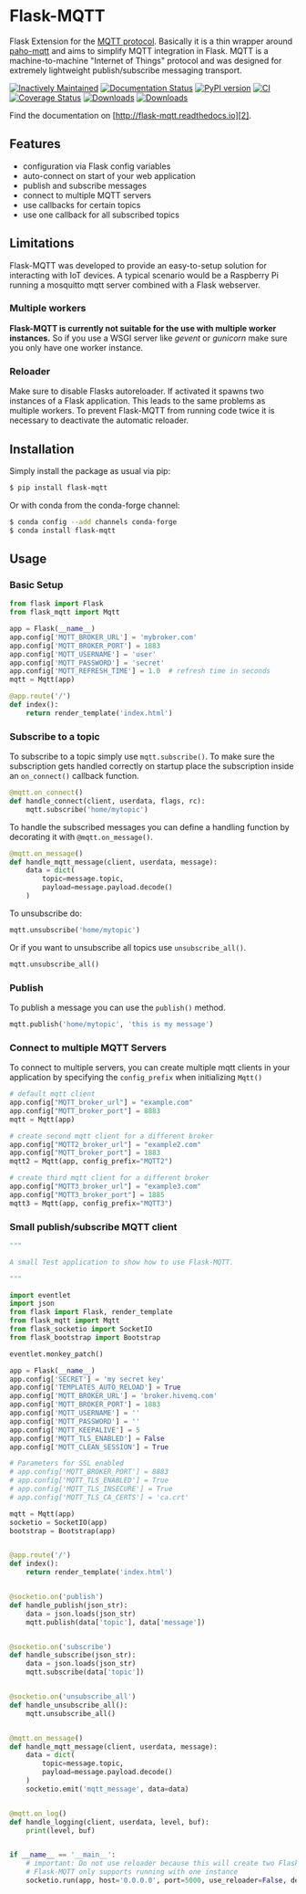 # Flask-MQTT

Flask Extension for the [MQTT protocol][1]. Basically it is a thin wrapper
around [paho-mqtt][0] and aims to simplify MQTT integration in Flask. MQTT is a
machine-to-machine "Internet of Things" protocol and was designed for extremely
lightweight publish/subscribe messaging transport.

[![Inactively Maintained](https://img.shields.io/badge/Maintenance%20Level-Inactively%20Maintained-yellowgreen.svg)](https://gist.github.com/cheerfulstoic/d107229326a01ff0f333a1d3476e068d)
[![Documentation Status](https://readthedocs.org/projects/flask-mqtt/badge/?version=latest)](http://flask-mqtt.readthedocs.io/en/latest/?badge=latest)
[![PyPI version](https://badge.fury.io/py/Flask-MQTT.svg)](https://badge.fury.io/py/Flask-MQTT)
[![CI](https://github.com/stlehmann/Flask-MQTT/actions/workflows/ci.yml/badge.svg)](https://github.com/stlehmann/Flask-MQTT/actions/workflows/ci.yml)
[![Coverage Status](https://coveralls.io/repos/github/stlehmann/Flask-MQTT/badge.svg?branch=master)](https://coveralls.io/github/stlehmann/Flask-MQTT?branch=master)
[![Downloads](https://pepy.tech/badge/flask-mqtt)](https://pepy.tech/project/flask-mqtt)
[![Downloads](https://pepy.tech/badge/flask-mqtt/week)](https://pepy.tech/project/flask-mqtt/week)

Find the documentation on [http://flask-mqtt.readthedocs.io][2].

## Features

* configuration via Flask config variables
* auto-connect on start of your web application
* publish and subscribe messages
* connect to multiple MQTT servers
* use callbacks for certain topics
* use one callback for all subscribed topics

## Limitations

Flask-MQTT was developed to provide an easy-to-setup solution for interacting
with IoT devices. A typical scenario would be a Raspberry Pi running a
mosquitto mqtt server combined with a Flask webserver.

### Multiple workers

**Flask-MQTT is currently not suitable for the use with multiple worker
instances.** So if you use a WSGI server like *gevent* or *gunicorn* make sure
you only have one worker instance.

### Reloader

Make sure to disable Flasks autoreloader. If activated it spawns two
instances of a Flask application. This leads to the same problems as multiple
workers. To prevent Flask-MQTT from running code twice it is necessary to
deactivate the automatic reloader.

## Installation

Simply install the package as usual via pip:

```bash
$ pip install flask-mqtt
```

Or with conda from the conda-forge channel:

```bash
$ conda config --add channels conda-forge
$ conda install flask-mqtt
```

## Usage

### Basic Setup

```python
from flask import Flask
from flask_mqtt import Mqtt

app = Flask(__name__)
app.config['MQTT_BROKER_URL'] = 'mybroker.com'
app.config['MQTT_BROKER_PORT'] = 1883
app.config['MQTT_USERNAME'] = 'user'
app.config['MQTT_PASSWORD'] = 'secret'
app.config['MQTT_REFRESH_TIME'] = 1.0  # refresh time in seconds
mqtt = Mqtt(app)

@app.route('/')
def index():
    return render_template('index.html')

```

### Subscribe to a topic

To subscribe to a topic simply use `mqtt.subscribe()`. To make sure the
subscription gets handled correctly on startup place the subscription inside
an `on_connect()` callback function.

```python
@mqtt.on_connect()
def handle_connect(client, userdata, flags, rc):
    mqtt.subscribe('home/mytopic')
```

To handle the subscribed messages you can define a handling function by
decorating it with `@mqtt.on_message()`.

```python
@mqtt.on_message()
def handle_mqtt_message(client, userdata, message):
    data = dict(
        topic=message.topic,
        payload=message.payload.decode()
    )
```

To unsubscribe do:

```python
mqtt.unsubscribe('home/mytopic')
```

Or if you want to unsubscribe all topics use `unsubscribe_all()`.

```python
mqtt.unsubscribe_all()
```

### Publish

To publish a message you can use the `publish()` method.

```python
mqtt.publish('home/mytopic', 'this is my message')
```

### Connect to multiple MQTT Servers

To connect to multiple servers, you can create multiple mqtt clients in your application by specifying the ```config_prefix``` when initializing ```Mqtt()```

```python
# default mqtt client
app.config["MQTT_broker_url"] = "example.com"
app.config["MQTT_broker_port"] = 8883
mqtt = Mqtt(app)

# create second mqtt client for a different broker
app.config["MQTT2_broker_url"] = "example2.com"
app.config["MQTT_broker_port"] = 1883
mqtt2 = Mqtt(app, config_prefix="MQTT2")

# create third mqtt client for a different broker
app.config["MQTT3_broker_url"] = "example3.com"
app.config["MQTT3_broker_port"] = 1885
mqtt3 = Mqtt(app, config_prefix="MQTT3")
```

### Small publish/subscribe MQTT client

```python
"""

A small Test application to show how to use Flask-MQTT.

"""

import eventlet
import json
from flask import Flask, render_template
from flask_mqtt import Mqtt
from flask_socketio import SocketIO
from flask_bootstrap import Bootstrap

eventlet.monkey_patch()

app = Flask(__name__)
app.config['SECRET'] = 'my secret key'
app.config['TEMPLATES_AUTO_RELOAD'] = True
app.config['MQTT_BROKER_URL'] = 'broker.hivemq.com'
app.config['MQTT_BROKER_PORT'] = 1883
app.config['MQTT_USERNAME'] = ''
app.config['MQTT_PASSWORD'] = ''
app.config['MQTT_KEEPALIVE'] = 5
app.config['MQTT_TLS_ENABLED'] = False
app.config['MQTT_CLEAN_SESSION'] = True

# Parameters for SSL enabled
# app.config['MQTT_BROKER_PORT'] = 8883
# app.config['MQTT_TLS_ENABLED'] = True
# app.config['MQTT_TLS_INSECURE'] = True
# app.config['MQTT_TLS_CA_CERTS'] = 'ca.crt'

mqtt = Mqtt(app)
socketio = SocketIO(app)
bootstrap = Bootstrap(app)


@app.route('/')
def index():
    return render_template('index.html')


@socketio.on('publish')
def handle_publish(json_str):
    data = json.loads(json_str)
    mqtt.publish(data['topic'], data['message'])


@socketio.on('subscribe')
def handle_subscribe(json_str):
    data = json.loads(json_str)
    mqtt.subscribe(data['topic'])


@socketio.on('unsubscribe_all')
def handle_unsubscribe_all():
    mqtt.unsubscribe_all()


@mqtt.on_message()
def handle_mqtt_message(client, userdata, message):
    data = dict(
        topic=message.topic,
        payload=message.payload.decode()
    )
    socketio.emit('mqtt_message', data=data)


@mqtt.on_log()
def handle_logging(client, userdata, level, buf):
    print(level, buf)


if __name__ == '__main__':
    # important: Do not use reloader because this will create two Flask instances.
    # Flask-MQTT only supports running with one instance
    socketio.run(app, host='0.0.0.0', port=5000, use_reloader=False, debug=False)

```

[0]: https://github.com/eclipse/paho.mqtt.python
[1]: http://mqtt.org/
[2]: http://flask-mqtt.readthedocs.io/en/latest/
